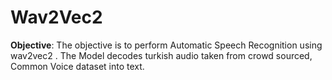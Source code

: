 # Wav2Vec2
**Objective**:
The objective is to perform Automatic Speech Recognition using wav2vec2 . The Model decodes turkish audio taken from crowd sourced,
Common Voice dataset into text.
